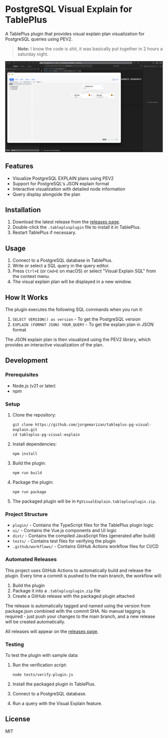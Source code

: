 # PostgreSQL Visual Explain for TablePlus

A TablePlus plugin that provides visual explain plan visualization for PostgreSQL queries using PEV2.

> **Note:** I know the code is shit, it was basically put together in 2 hours a saturday night.

![PostgreSQL Visual Explain for TablePlus](pg-analyzer-tableplus.png)

## Features

- Visualize PostgreSQL EXPLAIN plans using PEV2
- Support for PostgreSQL's JSON explain format
- Interactive visualization with detailed node information
- Query display alongside the plan

## Installation

1. Download the latest release from the [releases page](https://github.com/concernedrat/tableplus-pg-visual-explain/releases).
2. Double-click the `.tableplusplugin` file to install it in TablePlus.
3. Restart TablePlus if necessary.

## Usage

1. Connect to a PostgreSQL database in TablePlus.
2. Write or select a SQL query in the query editor.
3. Press `Ctrl+E` (or `Cmd+E` on macOS) or select "Visual Explain SQL" from the context menu.
4. The visual explain plan will be displayed in a new window.

## How It Works

The plugin executes the following SQL commands when you run it:

1. `SELECT VERSION() as version` - To get the PostgreSQL version
2. `EXPLAIN (FORMAT JSON) YOUR_QUERY` - To get the explain plan in JSON format

The JSON explain plan is then visualized using the PEV2 library, which provides an interactive visualization of the plan.

## Development

### Prerequisites

- Node.js (v21 or later)
- npm

### Setup

1. Clone the repository:
   ```
   git clone https://github.com/jorgemarizan/tableplus-pg-visual-explain.git
   cd tableplus-pg-visual-explain
   ```

2. Install dependencies:
   ```
   npm install
   ```

3. Build the plugin:
   ```
   npm run build
   ```

4. Package the plugin:
   ```
   npm run package
   ```

5. The packaged plugin will be in `PgVisualExplain.tableplusplugin.zip`.

### Project Structure

- `plugin/` - Contains the TypeScript files for the TablePlus plugin logic
- `ui/` - Contains the Vue.js components and UI logic
- `dist/` - Contains the compiled JavaScript files (generated after build)
- `tests/` - Contains test files for verifying the plugin
- `.github/workflows/` - Contains GitHub Actions workflow files for CI/CD

### Automated Releases

This project uses GitHub Actions to automatically build and release the plugin. Every time a commit is pushed to the main branch, the workflow will:

1. Build the plugin
2. Package it into a `.tableplusplugin.zip` file
3. Create a GitHub release with the packaged plugin attached

The release is automatically tagged and named using the version from package.json combined with the commit SHA. No manual tagging is required - just push your changes to the main branch, and a new release will be created automatically.

All releases will appear on the [releases page](https://github.com/concernedrat/tableplus-pg-visual-explain/releases).

### Testing

To test the plugin with sample data:

1. Run the verification script:
   ```
   node tests/verify-plugin.js
   ```

2. Install the packaged plugin in TablePlus.
3. Connect to a PostgreSQL database.
4. Run a query with the Visual Explain feature.

## License

MIT

